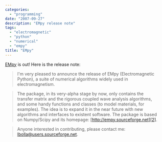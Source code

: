 ```yaml
---
categories:
  - "programming"
date: "2007-09-27"
description: "EMpy release note"
tags:
  - "electromagnetic"
  - "python"
  - "numerical"
  - "empy"
title: "EMpy"
---
```


[EMpy][1] is out! Here is the release note: 

> I'm very pleased to announce the release of EMpy (Electromagnetic Python), a
> suite of numerical algorithms widely used in electromagnetism.

> The package, in its very-alpha stage by now, only contains the transfer
> matrix and the rigorous coupled wave analysis algorithms, and some handy
> functions and classes (to model materials, for examples). The idea is to
> expand it in the near future with new algorithms and interfaces to existent
> software.  The package is based on Numpy/Scipy and its homepage:
> [http://empy.sourceforge.net][2].

> Anyone interested in contributing, please contact me:
> [lbolla@users.sourceforge.net][3].

   [1]: http://empy.sourceforge.net (EMpy)
   [2]: http://empy.sourceforge.net/
   [3]: mailto:lbolla@users.sourceforge.net
